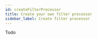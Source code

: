 ```yaml
---
id: createFilterProcessor
title: Create your own filter processor
sidebar_label: Create filter processor
---
```


Todo

